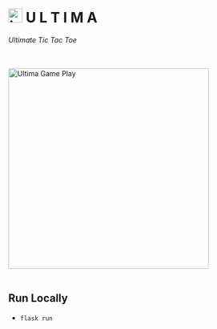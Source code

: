 # <img src="https://github.com/JRSmiffy/ultima/assets/34093915/b67d641d-1963-48cd-b110-b13e6d3537d8" width="28" alt="Logo"> U L T I M A
*Ultimate Tic Tac Toe*
<!-- Private repo whilst under development, publicise upon submission -->

<br>
<br>

<img src="https://github.com/JRSmiffy/ultima/assets/34093915/c12d8ec5-7ac7-4e13-a80a-84d23c283eb8" width="400" alt="Ultima Game Play">
<!-- TODO :: Replace with .GIF -->

<br>
<br>

## Run Locally
* `flask run`
